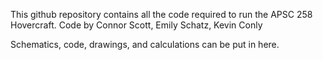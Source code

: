 This github repository contains all the code required to run the APSC 258 Hovercraft.
Code by Connor Scott, Emily Schatz, Kevin Conly

Schematics, code, drawings, and calculations can be put in here.